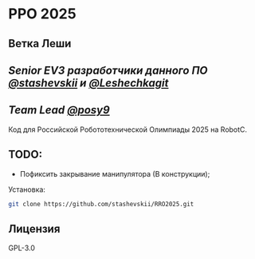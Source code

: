 # РРО 2025
## Ветка Леши
## _Senior EV3 разработчики данного ПО [@stashevskii](https://github.com/stashevskii) и [@Leshechkagit](https://github.com/Leshechkagit)_
## _Team Lead [@posy9](https://github.com/stashevskii)_

Код для Российской Робототехнической Олимпиады 2025 на RobotC.

## TODO:

- Пофиксить закрывание манипулятора (В конструкции);

Установка:
```sh
git clone https://github.com/stashevskii/RRO2025.git
```
## Лицензия

GPL-3.0